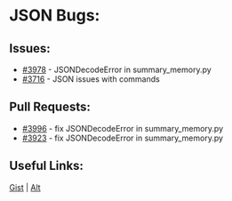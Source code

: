 [gist]:https://gist.github.com/anonhostpi/97d4bb3e9535c92b8173fae704b76264#file-_topics-0017-bugs-json-md
[source]:https://github.com/anonhostpi/AUTOGPT.TRACKERS/blob/main/TOPICS/0017.BUGS/JSON.md
# JSON Bugs:
## Issues:
- [#3978][3978] - JSONDecodeError in summary_memory.py
- [#3716][3716] - JSON issues with commands

## Pull Requests:
- [#3996][3996] - fix JSONDecodeError in summary_memory.py
- [#3923][3923] - fix JSONDecodeError in summary_memory.py

## Useful Links:
[Gist][gist] | [Alt][source]

[3716]:https://github.com/Significant-Gravitas/Auto-GPT/issues/3716
[3923]:https://github.com/Significant-Gravitas/Auto-GPT/pull/3923
[3978]:https://github.com/Significant-Gravitas/Auto-GPT/issues/3978
[3996]:https://github.com/Significant-Gravitas/Auto-GPT/pull/3996